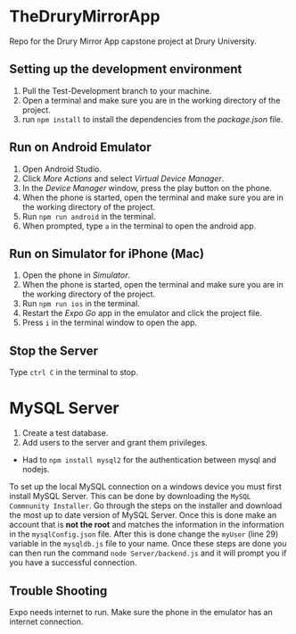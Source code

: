 # TheDruryMirrorApp
Repo for the Drury Mirror App capstone project at Drury University.


## Setting up the development environment
1. Pull the Test-Development branch to your machine.
2. Open a terminal and make sure you are in the working directory of the project.
3. run `npm install` to install the dependencies from the *package.json* file.

## Run on Android Emulator
1. Open Android Studio.
2. Click *More Actions* and select *Virtual Device Manager*.
3. In the *Device Manager* window, press the play button on the phone.
4. When the phone is started, open the terminal and make sure you are in the working directory of the project.
5. Run `npm run android` in the terminal.
6. When prompted, type `a` in the terminal to open the android app.

## Run on Simulator for iPhone (Mac)
1. Open the phone in *Simulator*.
2. When the phone is started, open the terminal and make sure you are in the working directory of the project.
3. Run `npm run ios` in the terminal.
4. Restart the *Expo Go* app in the emulator and click the project file.  
5. Press `i` in the terminal window to open the app.

## Stop the Server
Type `ctrl C` in the terminal to stop.


# MySQL Server
1. Create a test database. 
2. Add users to the server and grant them privileges.

* Had to `npm install mysql2` for the authentication between mysql and nodejs.

To set up the local MySQL connection on a windows device you must first install MySQL Server. This can be done by downloading the `MySQL Commnunity Installer`. Go through the steps on the installer and download the most up to date version of MySQL Server. Once this is done make an account that is **not the root** and matches the information in the information in the `mysqlConfig.json` file. After this is done change the `myUser` (line 29) variable in the `mysqldb.js` file to your name. Once these steps are done you can then run the command `node Server/backend.js` and it will prompt you if you have a successful connection.

## Trouble Shooting
Expo needs internet to run. Make sure the phone in the emulator has an internet connection.    

